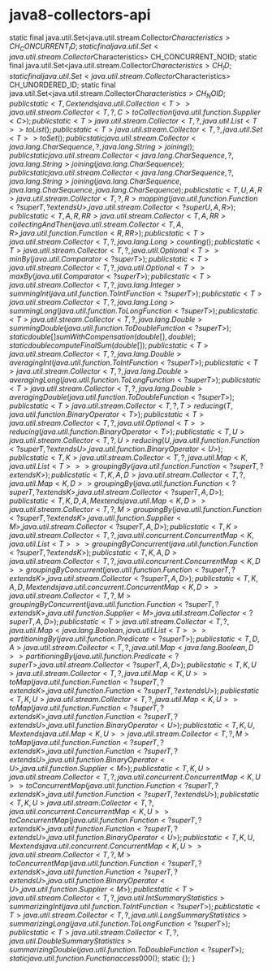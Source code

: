 # java8-collectors-api

  static final java.util.Set<java.util.stream.Collector$Characteristics> CH_CONCURRENT_ID;
  static final java.util.Set<java.util.stream.Collector$Characteristics> CH_CONCURRENT_NOID;
  static final java.util.Set<java.util.stream.Collector$Characteristics> CH_ID;
  static final java.util.Set<java.util.stream.Collector$Characteristics> CH_UNORDERED_ID;
  static final java.util.Set<java.util.stream.Collector$Characteristics> CH_NOID;
  public static <T, C extends java.util.Collection<T>> java.util.stream.Collector<T, ?, C> toCollection(java.util.function.Supplier<C>);
  public static <T> java.util.stream.Collector<T, ?, java.util.List<T>> toList();
  public static <T> java.util.stream.Collector<T, ?, java.util.Set<T>> toSet();
  public static java.util.stream.Collector<java.lang.CharSequence, ?, java.lang.String> joining();
  public static java.util.stream.Collector<java.lang.CharSequence, ?, java.lang.String> joining(java.lang.CharSequence);
  public static java.util.stream.Collector<java.lang.CharSequence, ?, java.lang.String> joining(java.lang.CharSequence, java.lang.CharSequence, java.lang.CharSequence);
  public static <T, U, A, R> java.util.stream.Collector<T, ?, R> mapping(java.util.function.Function<? super T, ? extends U>, java.util.stream.Collector<? super U, A, R>);
  public static <T, A, R, RR> java.util.stream.Collector<T, A, RR> collectingAndThen(java.util.stream.Collector<T, A, R>, java.util.function.Function<R, RR>);
  public static <T> java.util.stream.Collector<T, ?, java.lang.Long> counting();
  public static <T> java.util.stream.Collector<T, ?, java.util.Optional<T>> minBy(java.util.Comparator<? super T>);
  public static <T> java.util.stream.Collector<T, ?, java.util.Optional<T>> maxBy(java.util.Comparator<? super T>);
  public static <T> java.util.stream.Collector<T, ?, java.lang.Integer> summingInt(java.util.function.ToIntFunction<? super T>);
  public static <T> java.util.stream.Collector<T, ?, java.lang.Long> summingLong(java.util.function.ToLongFunction<? super T>);
  public static <T> java.util.stream.Collector<T, ?, java.lang.Double> summingDouble(java.util.function.ToDoubleFunction<? super T>);
  static double[] sumWithCompensation(double[], double);
  static double computeFinalSum(double[]);
  public static <T> java.util.stream.Collector<T, ?, java.lang.Double> averagingInt(java.util.function.ToIntFunction<? super T>);
  public static <T> java.util.stream.Collector<T, ?, java.lang.Double> averagingLong(java.util.function.ToLongFunction<? super T>);
  public static <T> java.util.stream.Collector<T, ?, java.lang.Double> averagingDouble(java.util.function.ToDoubleFunction<? super T>);
  public static <T> java.util.stream.Collector<T, ?, T> reducing(T, java.util.function.BinaryOperator<T>);
  public static <T> java.util.stream.Collector<T, ?, java.util.Optional<T>> reducing(java.util.function.BinaryOperator<T>);
  public static <T, U> java.util.stream.Collector<T, ?, U> reducing(U, java.util.function.Function<? super T, ? extends U>, java.util.function.BinaryOperator<U>);
  public static <T, K> java.util.stream.Collector<T, ?, java.util.Map<K, java.util.List<T>>> groupingBy(java.util.function.Function<? super T, ? extends K>);
  public static <T, K, A, D> java.util.stream.Collector<T, ?, java.util.Map<K, D>> groupingBy(java.util.function.Function<? super T, ? extends K>, java.util.stream.Collector<? super T, A, D>);
  public static <T, K, D, A, M extends java.util.Map<K, D>> java.util.stream.Collector<T, ?, M> groupingBy(java.util.function.Function<? super T, ? extends K>, java.util.function.Supplier<M>, java.util.stream.Collector<? super T, A, D>);
  public static <T, K> java.util.stream.Collector<T, ?, java.util.concurrent.ConcurrentMap<K, java.util.List<T>>> groupingByConcurrent(java.util.function.Function<? super T, ? extends K>);
  public static <T, K, A, D> java.util.stream.Collector<T, ?, java.util.concurrent.ConcurrentMap<K, D>> groupingByConcurrent(java.util.function.Function<? super T, ? extends K>, java.util.stream.Collector<? super T, A, D>);
  public static <T, K, A, D, M extends java.util.concurrent.ConcurrentMap<K, D>> java.util.stream.Collector<T, ?, M> groupingByConcurrent(java.util.function.Function<? super T, ? extends K>, java.util.function.Supplier<M>, java.util.stream.Collector<? super T, A, D>);
  public static <T> java.util.stream.Collector<T, ?, java.util.Map<java.lang.Boolean, java.util.List<T>>> partitioningBy(java.util.function.Predicate<? super T>);
  public static <T, D, A> java.util.stream.Collector<T, ?, java.util.Map<java.lang.Boolean, D>> partitioningBy(java.util.function.Predicate<? super T>, java.util.stream.Collector<? super T, A, D>);
  public static <T, K, U> java.util.stream.Collector<T, ?, java.util.Map<K, U>> toMap(java.util.function.Function<? super T, ? extends K>, java.util.function.Function<? super T, ? extends U>);
  public static <T, K, U> java.util.stream.Collector<T, ?, java.util.Map<K, U>> toMap(java.util.function.Function<? super T, ? extends K>, java.util.function.Function<? super T, ? extends U>, java.util.function.BinaryOperator<U>);
  public static <T, K, U, M extends java.util.Map<K, U>> java.util.stream.Collector<T, ?, M> toMap(java.util.function.Function<? super T, ? extends K>, java.util.function.Function<? super T, ? extends U>, java.util.function.BinaryOperator<U>, java.util.function.Supplier<M>);
  public static <T, K, U> java.util.stream.Collector<T, ?, java.util.concurrent.ConcurrentMap<K, U>> toConcurrentMap(java.util.function.Function<? super T, ? extends K>, java.util.function.Function<? super T, ? extends U>);
  public static <T, K, U> java.util.stream.Collector<T, ?, java.util.concurrent.ConcurrentMap<K, U>> toConcurrentMap(java.util.function.Function<? super T, ? extends K>, java.util.function.Function<? super T, ? extends U>, java.util.function.BinaryOperator<U>);
  public static <T, K, U, M extends java.util.concurrent.ConcurrentMap<K, U>> java.util.stream.Collector<T, ?, M> toConcurrentMap(java.util.function.Function<? super T, ? extends K>, java.util.function.Function<? super T, ? extends U>, java.util.function.BinaryOperator<U>, java.util.function.Supplier<M>);
  public static <T> java.util.stream.Collector<T, ?, java.util.IntSummaryStatistics> summarizingInt(java.util.function.ToIntFunction<? super T>);
  public static <T> java.util.stream.Collector<T, ?, java.util.LongSummaryStatistics> summarizingLong(java.util.function.ToLongFunction<? super T>);
  public static <T> java.util.stream.Collector<T, ?, java.util.DoubleSummaryStatistics> summarizingDouble(java.util.function.ToDoubleFunction<? super T>);
  static java.util.function.Function access$000();
  static {};
}